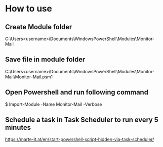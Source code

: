 # How to use
## Create Module folder
C:\Users\<username>\Documents\WindowsPowerShell\Modules\Monitor-Mail  

## Save file in module folder  
C:\Users\<username>\Documents\WindowsPowerShell\Modules\Monitor-Mail\Monitor-Mail.psm1  

## Open Powershell and run following command  
$ Import-Module -Name Monitor-Mail -Verbose  

## Schedule a task in Task Scheduler to run every 5 minutes  
https://marte-it.at/en/start-powershell-script-hidden-via-task-scheduler/